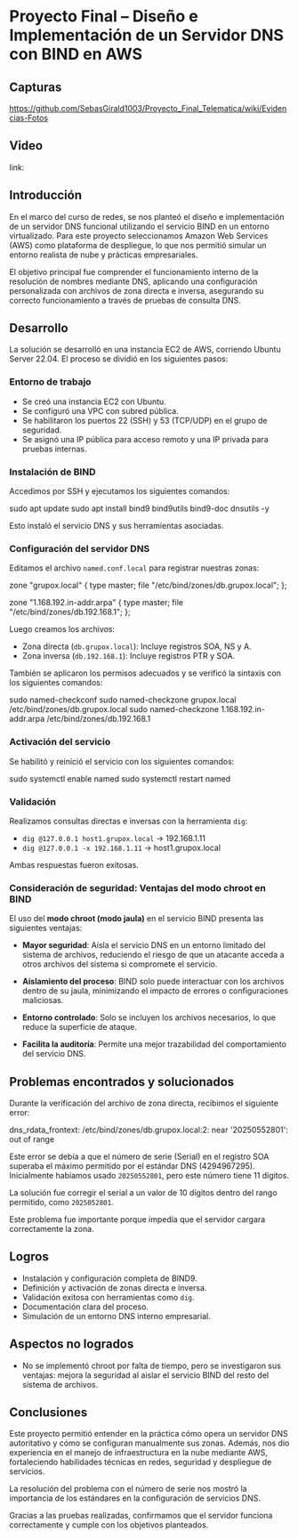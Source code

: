 # Proyecto Final – Diseño e Implementación de un Servidor DNS con BIND en AWS

## Capturas

https://github.com/SebasGirald1003/Proyecto_Final_Telematica/wiki/Evidencias-Fotos

## Video

link: 

## Introducción

En el marco del curso de redes, se nos planteó el diseño e implementación de un servidor DNS funcional utilizando el servicio BIND en un entorno virtualizado. Para este proyecto seleccionamos Amazon Web Services (AWS) como plataforma de despliegue, lo que nos permitió simular un entorno realista de nube y prácticas empresariales.

El objetivo principal fue comprender el funcionamiento interno de la resolución de nombres mediante DNS, aplicando una configuración personalizada con archivos de zona directa e inversa, asegurando su correcto funcionamiento a través de pruebas de consulta DNS.

## Desarrollo

La solución se desarrolló en una instancia EC2 de AWS, corriendo Ubuntu Server 22.04. El proceso se dividió en los siguientes pasos:

### Entorno de trabajo

- Se creó una instancia EC2 con Ubuntu.
- Se configuró una VPC con subred pública.
- Se habilitaron los puertos 22 (SSH) y 53 (TCP/UDP) en el grupo de seguridad.
- Se asignó una IP pública para acceso remoto y una IP privada para pruebas internas.

### Instalación de BIND

Accedimos por SSH y ejecutamos los siguientes comandos:

sudo apt update
sudo apt install bind9 bind9utils bind9-doc dnsutils -y


Esto instaló el servicio DNS y sus herramientas asociadas.

### Configuración del servidor DNS

Editamos el archivo `named.conf.local` para registrar nuestras zonas:

zone "grupox.local" {
type master;
file "/etc/bind/zones/db.grupox.local";
};

zone "1.168.192.in-addr.arpa" {
type master;
file "/etc/bind/zones/db.192.168.1";
};


Luego creamos los archivos:

- Zona directa (`db.grupox.local`): Incluye registros SOA, NS y A.
- Zona inversa (`db.192.168.1`): Incluye registros PTR y SOA.

También se aplicaron los permisos adecuados y se verificó la sintaxis con los siguientes comandos:

sudo named-checkconf
sudo named-checkzone grupox.local /etc/bind/zones/db.grupox.local
sudo named-checkzone 1.168.192.in-addr.arpa /etc/bind/zones/db.192.168.1


### Activación del servicio

Se habilitó y reinició el servicio con los siguientes comandos:

sudo systemctl enable named
sudo systemctl restart named


### Validación

Realizamos consultas directas e inversas con la herramienta `dig`:

- `dig @127.0.0.1 host1.grupox.local` → 192.168.1.11
- `dig @127.0.0.1 -x 192.168.1.11` → host1.grupox.local

Ambas respuestas fueron exitosas.

### Consideración de seguridad: Ventajas del modo chroot en BIND

El uso del **modo chroot (modo jaula)** en el servicio BIND presenta las siguientes ventajas:

- **Mayor seguridad**: Aísla el servicio DNS en un entorno limitado del sistema de archivos, reduciendo el riesgo de que un atacante acceda a otros archivos del sistema si compromete el servicio.

- **Aislamiento del proceso**: BIND solo puede interactuar con los archivos dentro de su jaula, minimizando el impacto de errores o configuraciones maliciosas.

- **Entorno controlado**: Solo se incluyen los archivos necesarios, lo que reduce la superficie de ataque.

- **Facilita la auditoría**: Permite una mejor trazabilidad del comportamiento del servicio DNS.


## Problemas encontrados y solucionados

Durante la verificación del archivo de zona directa, recibimos el siguiente error:

dns_rdata_frontext: /etc/bind/zones/db.grupox.local:2: near '20250552801': out of range


Este error se debía a que el número de serie (Serial) en el registro SOA superaba el máximo permitido por el estándar DNS (4294967295). Inicialmente habíamos usado `20250552801`, pero este número tiene 11 dígitos.

La solución fue corregir el serial a un valor de 10 dígitos dentro del rango permitido, como `2025052801`.

Este problema fue importante porque impedía que el servidor cargara correctamente la zona.

## Logros

- Instalación y configuración completa de BIND9.
- Definición y activación de zonas directa e inversa.
- Validación exitosa con herramientas como `dig`.
- Documentación clara del proceso.
- Simulación de un entorno DNS interno empresarial.

## Aspectos no logrados

- No se implementó chroot por falta de tiempo, pero se investigaron sus ventajas: mejora la seguridad al aislar el servicio BIND del resto del sistema de archivos.

## Conclusiones

Este proyecto permitió entender en la práctica cómo opera un servidor DNS autoritativo y cómo se configuran manualmente sus zonas. Además, nos dio experiencia en el manejo de infraestructura en la nube mediante AWS, fortaleciendo habilidades técnicas en redes, seguridad y despliegue de servicios.

La resolución del problema con el número de serie nos mostró la importancia de los estándares en la configuración de servicios DNS.

Gracias a las pruebas realizadas, confirmamos que el servidor funciona correctamente y cumple con los objetivos planteados.


